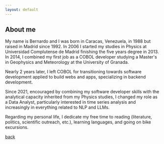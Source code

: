 ```yaml
---
layout: default
---
```


## About me

My name is Bernardo and I was born in Caracas, Venezuela, in 1988 but raised in Madrid since 1992. In 2006 I started my studies in Physics at Universidad Complutense de Madrid finishing the five years degree in 2013. In 2014, I combined my first job as a COBOL developer studying a Master's in Geophysics and Meteorology at the University of Granada.

Nearly 2 years later, I left COBOL for transitioning towards software development applied to build webs and apps, specializing in backend development.

Since 2021, encouraged by combining my software developer skills with the analytical capacity inherited from my Physics studies, I changed my role as a Data Analyst, particularly interested in time series analysis and increasingly in everything related to NLP and LLMs. 

Regarding my personal life, I dedicate my free time to reading (literature, politics, scientific outreach, etc.), learning languages, and going on bike excursions.

[back](./)
